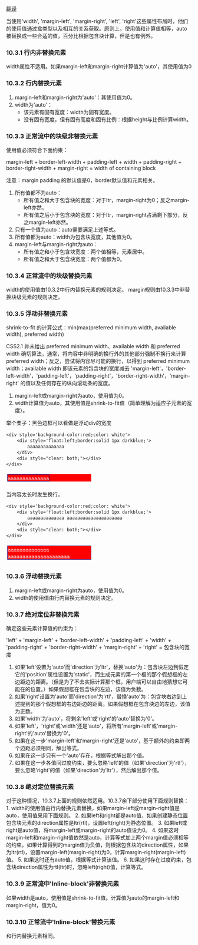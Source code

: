 [翻译](http://www.css88.com/book/css2/visudet.html#abs-non-replaced-width )

当使用'width', 'margin-left', 'margin-right', 'left', 'right'这些属性布局时，他们的使用值通过盒类型以及相互的关系获取。原则上，使用值和计算值相等，auto被替换成一些合适的值，百分比根据包含块计算，但是也有例外。

### 10.3.1 行内非替换元素

width属性不适用。如果margin-left和margin-right计算值为'auto'，其使用值为0

### 10.3.2 行内替换元素

1. margin-left和margin-right为'auto'：其使用值为0。
2. width为'auto'：
	- 该元素有固有宽度：width为固有宽度。
	- 没有固有宽度，但有固有高度和固有比例：根据height与比例计算width。


### 10.3.3 正常流中的块级非替换元素

使用值必须符合下面约束：

margin-left + border-left-width + padding-left + width + padding-right + border-right-width + margin-right = width of containing block

注意：margin padding 的默认值是0，border默认值和元素相关。

1. 所有值都不为auto：
	- 所有值之和大于包含块的宽度：对于ltr，margin-right为0；反之margin-left亦然。
	-  所有值之后小于包含块的宽度：对于ltr，margin-right占满剩下部分，反之margin-left亦然。 
2. 只有一个值为auto：auto需要满足上述等式。
3. 所有值都为auto：width为包含块宽度，其他值为0。
4. margin-left与margin-right为auto：
	- 所有值之和小于包含块宽度：两个值相等，元素居中。
	- 所有值之和大于包含块宽度：两个值都为0。

### 10.3.4 正常流中的块级替换元素

width的使用值由10.3.2中行内替换元素的规则决定。 margin规则由10.3.3中非替换块级元素的规则决定。

### 10.3.5 浮动非替换元素

shrink-to-fit 的计算公式：min(max(preferred minimum width, available width), preferred width)

CSS2.1 并未给出 preferred minimum width、available width 和 preferred width 确切算法，通常，将内容中非明确的换行外的其他部分强制不换行来计算 preferred width；反之，尝试将内容尽可能的换行，以得到 preferred minimum width；available width 即该元素的包含块的宽度减去 'margin-left'，'border-left-width'，'padding-left'，'padding-right'，'border-right-width'，'margin-right' 的值以及任何存在的纵向滚动条的宽度。

1. margin-left或margin-right为auto，使用值为0。
2. width计算值为auto，其使用值是shrink-to-fit值（简单理解为适应子元素的宽度）。

举个栗子：黑色边框可以看做是浮动div的宽度

	<div style='background-color:red;color: white'>
	    <div style='float:left;border:solid 1px darkblue;'>
			aaaaaaaaaaaaaa
		</div>
	    <div style="clear: both;"></div>
	</div>


![](img/1.jpg)

当内容太长时发生换行。

	<div style='background-color:red;color: white'>
	    <div style='float:left;border:solid 1px darkblue;'>
			aaaaaaaaaaaaaa aaaaaaaaaaaaaaaaaaaaa
		</div>
	    <div style="clear: both;"></div>
	</div>

![](img/2.jpg)

### 10.3.6 浮动替换元素 

1. margin-left或margin-right为auto，使用值为0。
2. width的使用值由行内替换元素的规则决定。

### 10.3.7 绝对定位非替换元素

确定这些元素计算值的约束为：

 'left' + 'margin-left' + 'border-left-width' + 'padding-left' + 'width' + 'padding-right' + 'border-right-width' + 'margin-right' + 'right' = 包含块的宽度

1. 如果'left'设置为'auto'而'direction'为'ltr'，替换'auto'为：包含块左边到假定它的'position'属性设置为'static'，而生成元素的第一个框的那个假想框的左边距边的距离。（但是为了不去实际计算那个框，用户端可以自由地猜想它可能在的位置。）如果假想框在包含块的左边，该值为负数。
1. 如果'right'设置为'auto'而'direction'为'rtl'，替换'auto'为：包含块右边到上述提到的那个假想框的右边距边的距离。如果假想框在包含块边的左边，该值为正数。
1. 如果'width'为'auto'，将剩余'left'或'right'的'auto'替换为'0'。
1. 如果'left'，'right'或'width'还是'auto'，将所有'margin-left'或'margin-right'的'auto'替换为'0'。
1. 如果在这一步'margin-left'和'margin-right'还是'auto'，基于额外的约束即两个边距必须相同，解出等式。
1. 如果在这一步只有一个'auto'存在，根据等式解出那个值。
1. 如果在这一步各值间过度约束，要么忽略'left'的值（如果'direction'为'rtl'），要么忽略'right'的值（如果'direction'为'ltr'），然后解出那个值。

### 10.3.8 绝对定位替换元素

对于这种情况，10.3.7上面的规则依然适用。10.3.7余下部分使用下面规则替换： 1. width的使用值由行内替换元素替换，如果margin-left或margin-right值是auto，使用值采用下面规则。 2. 如果left和right都是auto值，如果创建静态位置包含块元素的direction属性是ltr(rtl)，设置left(right)为静态位置。 3. 如果left或right是auto值，将margin-left或margin-right的auto值设为0。 4. 如果这时margin-left和margin-right值依然是auto，计算等式加上两个margin值必须相等的约束。如果计算得到的margin值为负值，则根据包含块的direction属性，如果为ltr(rtl)，设置margin-left(margin-right)为0，计算margin-right(margin-left)值。 5. 如果这时还有auto值，根据等式计算该值。 6. 如果这时存在过度约束，包含块direction属性为rtl(ltr)时，忽略left(right)值，计算等式。

### 10.3.9 正常流中'Inline-block'非替换元素

如果width是auto，使用值是shrink-to-fit值。计算值为auto的margin-left和margin-right，值为0。

### 10.3.10 正常流中'Inline-block'替换元素

和行内替换元素相同。
